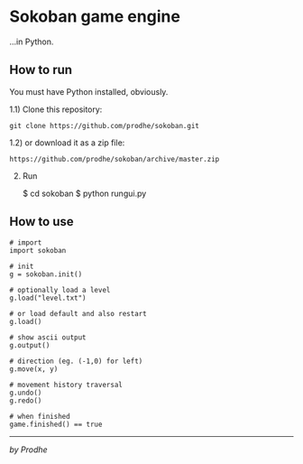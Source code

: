 # Sokoban game engine

...in Python.

## How to run

You must have Python installed, obviously.

1.1) Clone this repository:

    git clone https://github.com/prodhe/sokoban.git

1.2) or download it as a zip file:

    https://github.com/prodhe/sokoban/archive/master.zip

2) Run

    $ cd sokoban
    $ python rungui.py

## How to use

    # import
    import sokoban
    
    # init
    g = sokoban.init()
    
    # optionally load a level
    g.load("level.txt")
    
    # or load default and also restart
    g.load()
    
    # show ascii output
    g.output()

    # direction (eg. (-1,0) for left)
    g.move(x, y)

    # movement history traversal
    g.undo()
    g.redo()

    # when finished
    game.finished() == true

---
*by Prodhe*
